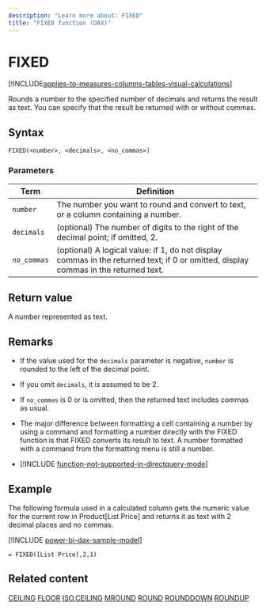 ```yaml
---
description: "Learn more about: FIXED"
title: "FIXED function (DAX)"
---
```

# FIXED

[!INCLUDE[applies-to-measures-columns-tables-visual-calculations](includes/applies-to-measures-columns-tables-visual-calculations.md)]

Rounds a number to the specified number of decimals and returns the result as text. You can specify that the result be returned with or without commas.

## Syntax

```dax
FIXED(<number>, <decimals>, <no_commas>)
```

### Parameters

|Term|Definition|
|--------|--------------|
|`number`|The number you want to round and convert to text, or a column containing a number.|
|`decimals`|(optional) The number of digits to the right of the decimal point; if omitted, 2.|
|`no_commas`|(optional) A logical value: if 1, do not display commas in the returned text; if 0 or omitted, display commas in the returned text.|

## Return value

A number represented as text.

## Remarks

- If the value used for the `decimals` parameter is negative, `number` is rounded to the left of the decimal point.

- If you omit `decimals`, it is assumed to be 2.

- If `no_commas` is 0 or is omitted, then the returned text includes commas as usual.

- The major difference between formatting a cell containing a number by using a command and formatting a number directly with the FIXED function is that FIXED converts its result to text. A number formatted with a command from the formatting menu is still a number.

- [!INCLUDE [function-not-supported-in-directquery-mode](includes/function-not-supported-in-directquery-mode.md)]

## Example

The following formula used in a calculated column gets the numeric value for the current row in Product[List Price] and returns it as text with 2 decimal places and no commas.

[!INCLUDE [power-bi-dax-sample-model](includes/power-bi-dax-sample-model.md)]

```dax
= FIXED([List Price],2,1)
```

## Related content

[CEILING](ceiling-function-dax.md)
[FLOOR](floor-function-dax.md)
[ISO.CEILING](iso-ceiling-function-dax.md)
[MROUND](mround-function-dax.md)
[ROUND](round-function-dax.md)
[ROUNDDOWN](rounddown-function-dax.md)
[ROUNDUP](roundup-function-dax.md)
